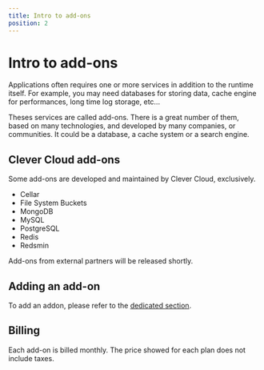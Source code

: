 ```yaml
---
title: Intro to add-ons
position: 2
---
```


# Intro to add-ons

Applications often requires one or more services in addition to the runtime itself. For example, you may need databases
for storing data, cache engine for performances, long time log storage, etc...

Theses services are called add-ons. There is a great number of them, based on many technologies, and developed by many
companies, or communities. It could be a database, a cache system or a search engine. 

## Clever Cloud add-ons

Some add-ons are developed and maintained by Clever Cloud, exclusively. 

* Cellar
* File System Buckets
* MongoDB
* MySQL
* PostgreSQL
* Redis
* Redsmin

Add-ons from external partners will be released shortly.

## Adding an add-on

To add an addon, please refer to the [dedicated section](/addons/clever-cloud-addons/).

## Billing

Each add-on is billed monthly. The price showed for each plan does not include taxes.
